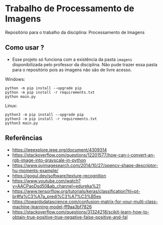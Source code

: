 # Trabalho de Processamento de Imagens

Repositório para o trabalho da disciplina: Processamento de Imagens

## Como usar ?

- Esse projeto só funciona com a existência da pasta `imagens` disponibilizada pelo professor da disciplina. Não pude trazer essa pasta para o repositório pois as imagens não são de livre acesso.

Windows:

```
python -m pip install --upgrade pip
python -m pip install -r requirements.txt
python main.py
```

Linux:

```
python3 -m pip install --upgrade pip
python3 -m pip install -r requirements.txt
python3 main.py
```

## Referências

- https://ieeexplore.ieee.org/document/4309314
- https://stackoverflow.com/questions/12201577/how-can-i-convert-an-rgb-image-into-grayscale-in-python
- https://www.pyimagesearch.com/2014/10/27/opencv-shape-descriptor-hu-moments-example/
- https://gogul.dev/software/texture-recognition
- https://www.youtube.com/watch?v=AACPaoDsd50&ab_channel=edureka%21
- https://www.tensorflow.org/tutorials/keras/classification?hl=pt-br#fa%C3%A7a_predi%C3%A7%C3%B5es
- https://towardsdatascience.com/confusion-matrix-for-your-multi-class-machine-learning-model-ff9aa3bf7826
- https://stackoverflow.com/questions/31324218/scikit-learn-how-to-obtain-true-positive-true-negative-false-positive-and-fal
